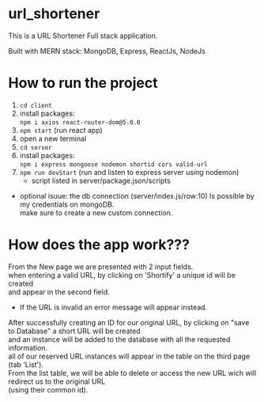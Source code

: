 # url_shortener

This is a URL Shortener Full stack application.</br>

Built with MERN stack: MongoDB, Express, ReactJs, NodeJs

# How to run the project
1. `cd client`</br>
2. install packages: </br>
     `npm i axios react-router-dom@5.0.0` </br>
3. `npm start` (run react app)</br>
4. open a new terminal</br>
5. `cd server`</br>
6. install packages:</br>
     `npm i express mongoose nodemon shortid cors valid-url`</br>
7. `npm run devStart` (run and listen to express server using nodemon)</br>
    * script listed in server/package.json/scripts</br>

* optional isuue: the db connection (server/index.js/row:10) Is possible by my credentials on mongoDB.</br> make sure to create a new custom connection.</br> 

# How does the app work???
From the New page we are presented with 2 input fields.</br>
when entering a valid URL, by clicking on 'Shortify' a unique id will be created</br>
and appear in the second field. </br>
* If the URL is invalid an error message will appear instead.</br>

After successfully creating an ID for our original URL, by clicking on "save to Database" a short URL will be created</br>
and an instance will be added to the database with all the requested information.</br>
all of our reserved URL instances will appear in the table on the third page (tab 'List').</br>
From the list table, we will be able to delete or access the new URL wich will redirect us to the original URL</br>
(using their common id).</br>
